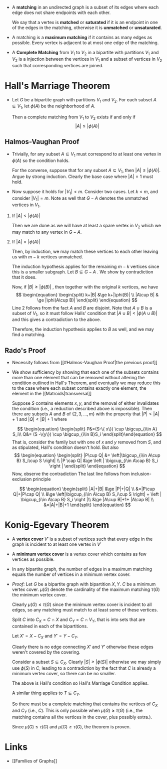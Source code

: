 * A **matching** in an undirected graph is a subset of its edges where each edge does not share endpoints with each other.
  
  We say that a vertex is **matched** or **saturated** if it is an endpoint in one of the edges in the matching, otherwise it is **unmatched** or **unsaturated**.

* A matching is a **maximum matching** if it contains as many edges as possible. Every vertex is adjacent to at most one edge of the matching.

* A **Complete Matching** from $V_1$ to $V_2$ in a bipartite with partitions $V_1$ and $V_2$ is a injection between the vertices in $V_1$ and a subset of vertices in $V_2$ such that corresponding vertices are joined.

# Hall's Marriage Theorem
* Let  $G$ be a bipartite graph with partitions $V_1$ and $V_2$. For each subset $A\subseteq V_1$, let $\phi(A)$ be the neighborhood of $A$.
  
  Then a complete matching from $V_1$
  to $V_2$ exists if and only if 
  $$
  |A|\le |\phi(A)|
  $$
  
## Halmos-Vaughan Proof
* Trivially, for any subset $A\subseteq V_1$ must correspond to at least one vertex in $\phi(A)$ so the condition holds.
  
  For the converse, suppose that for any subset $A\subseteq V_1$, then $|A|\le |\phi(A)|$. Argue by strong induction. Clearly the base case where $|A|=1$ must hold.

* Now suppose it holds for $|V_1|< m$. Consider two cases. Let $k<m$, and consider $|V_1|=m$. Note as well that $G-A$ denotes the unmatched vertices in $V_1$.

1. If $|A|<|\phi(A)|$
   
   Then we are done as we will have at least a spare vertex in $V_2$ which we may match to any vertex in $G-A$.

2. If $|A|=|\phi(A)|$ 
   
   Then, by induction, we may match these vertices to each other leaving us with $m-k$ vertices unmatched.
   
   The induction hypothesis applies for the remaining $m-k$ vertices since this is a smaller subgraph. Let $B\subseteq G-A$ . We show by contradiction that it does.
	
	Now, if $|B|\ge|\phi(B)|$ , then together with the original $k$ vertices, we have 
	$$
	\begin{equation} \begin{split}
	k+|B| &\ge k+|\phi(B)| \\
	|A\cup B| & \ge |\phi(A\cup B)| 
	\end{split}
	\end{equation}
	$$
	Line 2 follows from the fact $A$ and $B$ are disjoint. Note that $A\cup B$ is a subset of $V_1$, so it must follow Halls' condition that $|A\cup B| < |\phi(A\cup B)|$ and this gives a contradiction to the above.
	
	Therefore, the induction hypothesis applies to $B$ as well, and we may find a matching.

## Rado's Proof
* Necessity follows from [[#Halmos-Vaughan Proof|the previous proof]]
* We show sufficiency by showing that each one of the subsets contains more than one element that can be removed without altering the condition outlined in Hall's Theorem, and eventually we may reduce this to the case where each subset contains exactly one element, the element in the [[Matroids|transversal]]
  
  Suppose $S$ contains elements $x,y$, and the removal of either invalidates the condition (i.e., a reduction described above is impossible). Then there are subsets $A$ and $B$ of $\{2,3,\dots,m\}$  with the property that $|P|< |A| + 1$ and $|Q|< |B| + 1$ where 
  
  $$
  \begin{equation}
  \begin{split}
  P&=(S-\{ x\}) \cup \bigcup_{i\in A} S_i\\
  Q&= (S -\{y\}) \cup \bigcup_{i\in B}S_i
  \end{split}\end{equation}
  $$
  That is, consider the family but with one of $x$ and $y$ removed from $S$, and as stipulated, Hall's condition doesn't hold. But also
  $$
  \begin{equation} 
  \begin{split}
  |P\cup Q| &=  \left|\bigcup_{i\in A\cup B} S_i\cup S \right| \\
  |P \cap Q| &\ge \left | \bigcup_{i\in A\cap B} S_i \right | 
  \end{split}
  \end{equation}
  $$
  Now, observe the contradiction The last line follows from inclusion-exclusion principle
  
  $$
  \begin{equation} 
  \begin{split}
  |A|+|B| &\ge |P|+|Q| \\
  &=|P\cup Q|+|P\cap Q| \\
  &\ge \left|\bigcup_{i\in A\cup B} S_i\cup S \right| + \left | \bigcup_{i\in A\cap B} S_i \right |\\
  &\ge |A\cup B|+1+ |A\cap B| \\
  &=|A|+|B|+1
  \end{split}
  \end{equation} 
  $$

# Konig-Egevary  Theorem
* A **vertex cover** $V'$ is a subset of vertices such that every edge in the graph is incident to at least one vertex in $V'$
* A **minimum vertex cover** is a vertex cover which contains as few vertices as possible.

* In any bipartite graph, the number of edges in a maximum matching equals the number of vertices in a minimum vertex cover.

* *Proof*:
  Let 
  $G$ be a bipartite graph with bipartition $X, Y$. 
  $C$ be a minimum vertex cover.
  $\mu(G)$ denote the cardinality of the maximum matching 
  $\tau(G)$ the minimum vertex cover.
  
  Clearly $\mu(G)\le \tau(G)$ since the minimum vertex cover is incident to all edges, so any matching must match to at least some of these vertices.
  
  Split $C$ into $C_X = C\cap X$ and $C_Y=C\cap V_Y$, that is into sets that are contained in each of the bipartitions.
  
  Let  $X'=X-C_X$ and  $Y'=Y-C_Y$. 
  
  Clearly there is no edge connecting $X'$ and $Y'$ otherwise these edges weren't covered by the covering.
  
  Consider a subset $S\subseteq C_X$. Clearly $|S|\ge |\phi(S)$| otherwise we may simply use $\phi(S)$ in $C$, leading to a contradiction by the fact that $C$ is already a minimum vertex cover, so there can be no smaller.
  
  The above is Hall's condition so Hall's Marriage Condition applies.
  
  A similar thing applies to $T\subseteq C_Y$.
  
  So there must be a complete matching that contains the vertices of $C_X$ and $C_Y$ (i.e., $C$). This is only possible when $\mu(G)\ge \tau(G)$ (i.e., the matching contains all the vertices in the cover, plus possibly extra.).
  
  Since $\mu(G)\le \tau(G)$ and $\mu(G)\ge \tau(G)$, the theorem is proven.

# Links
* [[Families of Graphs]]